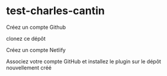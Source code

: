# test-charles-cantin

Créez un compte Github

clonez ce dépôt

Créez un compte Netlify

Associez votre compte GitHub et installez le plugin sur le dépôt nouvellement créé

